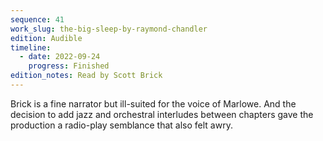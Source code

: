 ```yaml
---
sequence: 41
work_slug: the-big-sleep-by-raymond-chandler
edition: Audible
timeline:
  - date: 2022-09-24
    progress: Finished
edition_notes: Read by Scott Brick
---
```


Brick is a fine narrator but ill-suited for the voice of Marlowe. And the decision to add jazz and orchestral interludes between chapters gave the production a radio-play semblance that also felt awry.